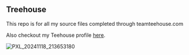 ## Treehouse

This repo is for all my source files completed through teamteehouse.com

Also checkout my Teehouse profile [here](https://teamtreehouse.com/profiles/majdijaigirdar).

![PXL_20241118_213653180](https://github.com/user-attachments/assets/c636c266-ad7b-4c6d-8edd-dc9b10645be9)
